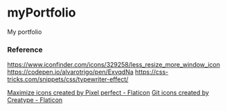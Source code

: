 # myPortfolio
My portfolio
### Reference
https://www.iconfinder.com/icons/329258/less_resize_more_window_icon
https://codepen.io/alvarotrigo/pen/ExvqdNa
https://css-tricks.com/snippets/css/typewriter-effect/

<a href="https://www.flaticon.com/free-icons/maximize" title="maximize icons">Maximize icons created by Pixel perfect - Flaticon</a>
<a href="https://www.flaticon.com/free-icons/git" title="git icons">Git icons created by Creatype - Flaticon</a>